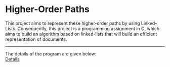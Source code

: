 # Higher-Order Paths  
This project aims to represent these higher-order paths by using Linked-Lists. Consequently, this project is a programming assignment in C, which aims to build an algorithm based on linked-lists that will build an efficient representation of documents.  
___
The details of the program are given below:  
[Details](https://github.com/erhanyalniz/Higher-Order-Paths/blob/d8b73262a78a6e1df6ffcc9c6cfb4b6a259363c3/Higher-Order_Paths.PDF)
